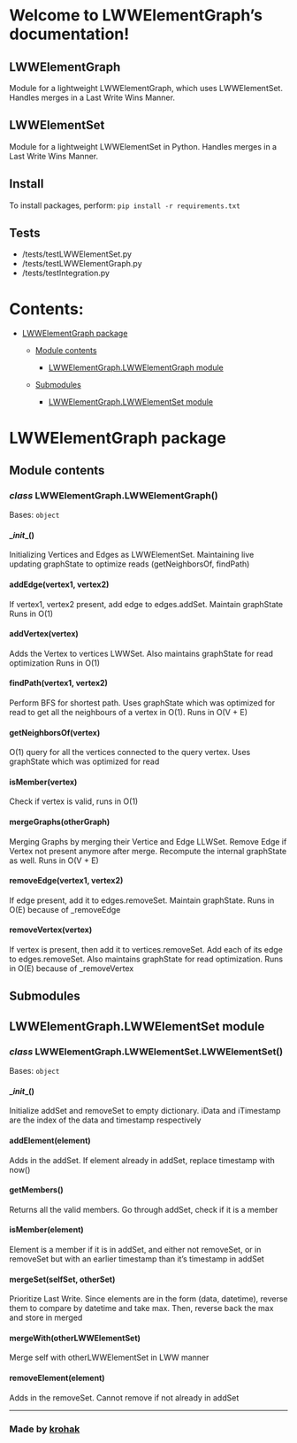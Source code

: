 # Welcome to LWWElementGraph’s documentation!

## LWWElementGraph

Module for a lightweight LWWElementGraph, which uses LWWElementSet.
Handles merges in a Last Write Wins Manner.

## LWWElementSet

Module for a lightweight LWWElementSet in Python.
Handles merges in a Last Write Wins Manner.

## Install

To install packages, perform:
`pip install -r requirements.txt`

## Tests
- /tests/testLWWElementSet.py
- /tests/testLWWElementGraph.py
- /tests/testIntegration.py


# Contents:

* [LWWElementGraph package](#lwwelementgraph-package)

    * [Module contents](#module-contents)

        * [LWWElementGraph.LWWElementGraph module](#class-lwwelementgraphlwwelementgraph)

    * [Submodules](#submodules)

        * [LWWElementGraph.LWWElementSet module](#lwwelementgraphlwwelementset-module)


# LWWElementGraph package

## Module contents

### _class_ LWWElementGraph.LWWElementGraph()
Bases: `object`


#### \__init__()
Initializing Vertices and Edges as LWWElementSet. Maintaining live updating
graphState to optimize reads (getNeighborsOf, findPath)


#### addEdge(vertex1, vertex2)
If vertex1, vertex2 present, add edge to edges.addSet. Maintain graphState 
Runs in O(1)


#### addVertex(vertex)
Adds the Vertex to vertices LWWSet. Also maintains graphState for read optimization
Runs in O(1)


#### findPath(vertex1, vertex2)
Perform BFS for shortest path. Uses graphState which was optimized for read
to get all the neighbours of a vertex in O(1).
Runs in O(V + E)


#### getNeighborsOf(vertex)
O(1) query for all the vertices connected to the query vertex. Uses graphState 
which was optimized for read


#### isMember(vertex)
Check if vertex is valid, runs in O(1)


#### mergeGraphs(otherGraph)
Merging Graphs by merging their Vertice and Edge LLWSet. Remove Edge if Vertex not present
anymore after merge. Recompute the internal graphState as well. Runs in O(V + E)


#### removeEdge(vertex1, vertex2)
If edge present, add it to edges.removeSet. Maintain graphState.
Runs in O(E) because of _removeEdge


#### removeVertex(vertex)
If vertex is present, then add it to vertices.removeSet. Add each of its edge to 
edges.removeSet. Also maintains graphState for read optimization.
Runs in O(E) because of _removeVertex

## Submodules


## LWWElementGraph.LWWElementSet module


### _class_ LWWElementGraph.LWWElementSet.LWWElementSet()
Bases: `object`


#### \__init__()
Initialize addSet and removeSet to empty dictionary. iData and iTimestamp 
are the index of the data and timestamp respectively


#### addElement(element)
Adds in the addSet. If element already in addSet, replace timestamp with now()


#### getMembers()
Returns all the valid members. Go through addSet, check if it is a member


#### isMember(element)
Element is a member if it is in addSet, and either not removeSet, 
or in removeSet but with an earlier timestamp than it’s timestamp in addSet


#### mergeSet(selfSet, otherSet)
Prioritize Last Write. Since elements are in the form (data, datetime), reverse them to
compare by datetime and take max. Then, reverse back the max and store in merged


#### mergeWith(otherLWWElementSet)
Merge self with otherLWWElementSet in LWW manner


#### removeElement(element)
Adds in the removeSet. Cannot remove if not already in addSet

---
### Made by [krohak](https://github.com/krohak/)
